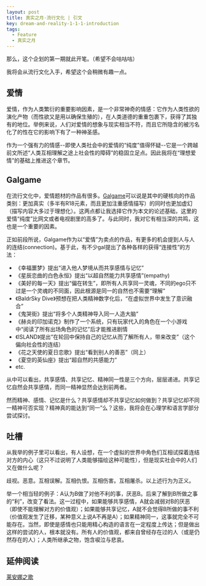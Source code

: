 ```yaml
---
layout: post
title: 真实之月·流行文化 | 引文
key: dream-and-reality-1-1-1-introduction
tags:
  - Feature
  - 真实之月
---
```


那么，这个企划的第一期就此开笔。（希望不会咕咕咕）

我将会从流行文化入手，希望这个会稍微有趣一点。

<!--more-->

## 爱情

爱情，作为人类繁衍的重要影响因素，是一个非常神奇的情感：它作为人类性欲的演化产物（而性欲又是用以确保生殖的），在人类道德的重重包裹下，获得了其独有的地位。举例来说，人们对爱情的想象与现实相当不符，而且它所隐含的被污名化了的性在它的影响下有了一种神圣感。

作为一个强有力的情感--即使人类社会中的爱情的“纯度”值得怀疑--它是一个跨越前文所述“人类互相理解之途上社会性的障碍”的稳固立足点。因此我将在“理想爱情”的基础上推进这个章节。

## Galgame

在流行文化中，爱情题材的作品有很多。[Galgame](https://zh.moegirl.org/GALGAME)可以说是其中的硬核向的作品类别：更加真实（多半有R18元素，而且更加注重感情描写）的同时也更加虚幻（描写内容大多过于理想化）。这两点都让我选择它作为本文的论述基础，这里的爱情“纯度”比网文或者电视剧里的高多了。与此同时，我对它有相当深的共鸣，这也是一个重要的因素。

正如前段所说，Galgame作为以“爱情”为卖点的作品，有更多的机会提到人与人的连结(connection)。基于此，有不少gal提出了各种各样的获得“连接性”的方法：

- 《幸福噩梦》提出“进入他人梦境从而共享感情与记忆”
- 《星辰恋曲的白色永恒》提出“以超自然能力共享感情”(empathy)
- 《美好的每一天》提出“偏在转生”，即所有人共享同一灵魂，不同的ego只不过是一个灵魂的不同面，因此根源是同一的自然也不需要“理解”
- 《BaldrSky Dive》预想在把人类精神数字化后，“在虚拟世界中发生了意识融合”
- 《鬼哭街》提出“将多个人类精神导入同一人造大脑”
- 《赫炎的印加诺克》制作了一个系统，只有玩家代入的角色在一个小游戏中“阅读了所有出场角色的记忆”后才能推进剧情
- 《ISLAND》提出“在轮回中保持自己的记忆从而了解所有人，带来改变”（这个偏向社会性的连结）
- 《花之天使的夏日恋歌》提出“看到别人的善恶”（同上）
- 《夏空的英仙座》提出“超自然的共感能力”
- etc.

从中可以看出，共享感情、共享记忆、精神同一性是三个方向，层层递进。共享记忆自然会共享感情，而同一精神显然会达到前两者。

然而精神、感情、记忆是什么？共享感情却不共享记忆如何做到？共享记忆却不同一精神可否实现？精神真的能达到“同一”么？这些，我将会在心理学和语言学部分尝试探讨。

## 吐槽

从我举的例子里可以看出，有人设想，在一个虚拟的世界中角色们互相试探着连结对方的内心（这只不过说明了人类能够描绘这种可能性），但是现实社会中的人们又在做什么呢？

歧视。恶意。互相误解。互相仇恨。互相伤害。互相屠杀。以上述行为为正义。

举一个相当轻的例子：A认为B做了对他不利的事，厌恶B。后来了解到B所做之事的“利”，改变了看法。这一过程中，如果能够共享感情，A就会减弱对B的厌恶（即使不能理解对方的价值观）；如果能够共享记忆，A就不会觉得B所做的事不利（价值观发生了迁移，某种意义上说A不再是A）；如果精神同一，这事就完全不可能存在。当然，即使是感情也只能用精心构造的语言在一定程度上传达；但是做出这样的尝试的人，根本就没有。所有人的价值观，都来自曾经存在过的人（或是仍然存在的人）；人类所继承之物，饱含唳泣与悲哀。

## 延伸阅读

[莱安娜之歌](/2018/06/15/dream-and-reality-1-1-further-reading)